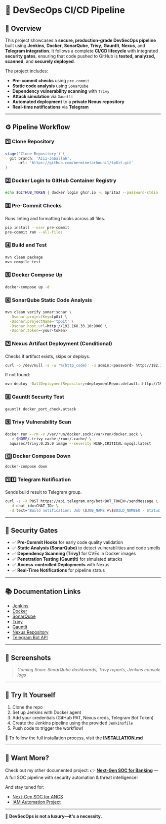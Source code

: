 # 🔐 DevSecOps CI/CD Pipeline

## 📌 Overview
This project showcases a **secure, production-grade DevSecOps pipeline** built using **Jenkins**, **Docker**, **SonarQube**, **Trivy**, **Gauntlt**, **Nexus**, and **Telegram integration**. It follows a complete **CI/CD lifecycle** with integrated **security gates**, ensuring that code pushed to GitHub is **tested, analyzed, scanned**, and **securely deployed**.

The project includes:
- **Pre-commit checks** using `pre-commit`
- **Static code analysis** using `SonarQube`
- **Dependency vulnerability scanning** with `Trivy`
- **Attack simulation** via `Gauntlt`
- **Automated deployment** to a **private Nexus repository**
- **Real-time notifications** via **Telegram**

---

## ⚙️ Pipeline Workflow

### **1️⃣ Clone Repository**
```groovy
stage('Clone Repository') {
  git branch: 'Aziz-Jaballah',
      url: 'https://github.com/nerminetarhouni1/tpGit.git'
}
```

### **2️⃣ Docker Login to GitHub Container Registry**
```sh
echo $GITHUB_TOKEN | docker login ghcr.io -u SpritaJ --password-stdin
```

### **3️⃣ Pre-Commit Checks**
Runs linting and formatting hooks across all files.
```sh
pip install --user pre-commit
pre-commit run --all-files
```

### **4️⃣ Build and Test**
```sh
mvn clean package
mvn compile test
```

### **5️⃣ Docker Compose Up**
```sh
docker-compose up -d
```

### **6️⃣ SonarQube Static Code Analysis**
```sh
mvn clean verify sonar:sonar \
  -Dsonar.projectKey=tpGit \
  -Dsonar.projectName='tpGit' \
  -Dsonar.host.url=http://192.168.33.10:9000 \
  -Dsonar.token=<your-token>
```

### **7️⃣ Nexus Artifact Deployment (Conditional)**
Checks if artifact exists, skips or deploys.
```sh
curl -o /dev/null -s -w '%{http_code}' -u admin:<password> http://192.168.33.10:8081/repository/maven-releases/...jar
```
If not found:
```sh
mvn deploy -DaltDeploymentRepository=deploymentRepo::default::http://192.168.33.10:8081/repository/maven-releases/
```

### **8️⃣ Gauntlt Security Test**
```sh
gauntlt docker_port_check.attack
```

### **9️⃣ Trivy Vulnerability Scan**
```sh
docker run --rm -v /var/run/docker.sock:/var/run/docker.sock \
  -v $HOME/.trivy-cache:/root/.cache/ \
  aquasec/trivy:0.25.0 image --severity HIGH,CRITICAL mysql:latest
```

### **🔟 Docker Compose Down**
```sh
docker-compose down
```

### **1️⃣1️⃣ Telegram Notification**
Sends build result to Telegram group.
```sh
curl -s -X POST https://api.telegram.org/bot<BOT_TOKEN>/sendMessage \
  -d chat_id=<CHAT_ID> \
  -d text="Build notification: Job \$JOB_NAME #\$BUILD_NUMBER - Status: \$BUILD_STATUS"
```

---

## 🔐 Security Gates
- ✅ **Pre-Commit Hooks** for early code quality validation
- ✅ **Static Analysis (SonarQube)** to detect vulnerabilities and code smells
- ✅ **Dependency Scanning (Trivy)** for CVEs in Docker images
- ✅ **Penetration Testing (Gauntlt)** for simulated attacks
- ✅ **Access-controlled Deployments** with Nexus
- ✅ **Real-Time Notifications** for pipeline status

---

## 📚 Documentation Links
- [Jenkins](https://www.jenkins.io/doc/)
- [Docker](https://docs.docker.com/)
- [SonarQube](https://docs.sonarsource.com/)
- [Trivy](https://aquasecurity.github.io/trivy/)
- [Gauntlt](https://github.com/gauntlt/gauntlt)
- [Nexus Repository](https://help.sonatype.com/repomanager3)
- [Telegram Bot API](https://core.telegram.org/bots/api)

---

## 📸 Screenshots
> _Coming Soon: SonarQube dashboards, Trivy reports, Jenkins console logs_

---

## 🚀 Try It Yourself
1. Clone the repo
2. Set up Jenkins with Docker agent
3. Add your credentials (GitHub PAT, Nexus creds, Telegram Bot Token)
4. Create the Jenkins pipeline using the provided `Jenkinsfile`
5. Push code to trigger the workflow!

📘 To follow the full installation process, visit the **[INSTALLATION.md](INSTALLATION.md)**

---

## 👀 Want More?
Check out my other documented project:
👉 **[Next-Gen SOC for Banking](../next-gen-soc-banking/README.md)** — A full SOC pipeline with security automation & threat intelligence!

And stay tuned for:
- [Next-Gen SOC for ANCS](../next-gen-soc-ancs/README.md)
- [IAM Automation Project](../iam/README.md)

---

🔐 **DevSecOps is not a luxury—it's a necessity.**
